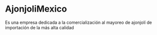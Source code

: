 # AjonjoliMexico
Es una empresa dedicada a la comercialización al mayoreo de ajonjolí de importación de la más alta calidad

